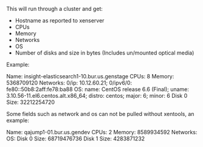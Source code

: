 This will run through a cluster and get:

* Hostname as reported to xenserver
* CPUs
* Memory
* Networks
* OS
* Number of disks and size in bytes (Includes un/mounted optical media)

Example:

Name: insight-elasticsearch1-10.bur.us.genstage
CPUs: 8
Memory: 5368709120
Networks: 0/ip: 10.12.60.21; 0/ipv6/0: fe80::50b8:2aff:fe78:ba88
OS: name: CentOS release 6.6 (Final); uname: 3.10.56-11.el6.centos.alt.x86_64; distro: centos; major: 6; minor: 6
Disk 0 Size: 32212254720

Some fields such as network and os can not be pulled without xentools, an example:

Name: qajump1-01.bur.us.gendev
CPUs: 2
Memory: 8589934592
Networks: <not in database>
OS: <not in database>
Disk 0 Size: 68719476736
Disk 1 Size: 4283871232
